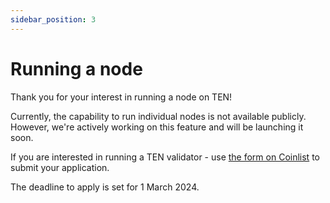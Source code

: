 ```yaml
---
sidebar_position: 3
---
```

# Running a node

Thank you for your interest in running a node on TEN!

Currently, the capability to run individual nodes is not available publicly. However, we're actively working on this feature and will be launching it soon.

If you are interested in running a TEN validator - use [the form on Coinlist](https://coinlist.co/ten-testnet) to submit your application. 

The deadline to apply is set for 1 March 2024.
